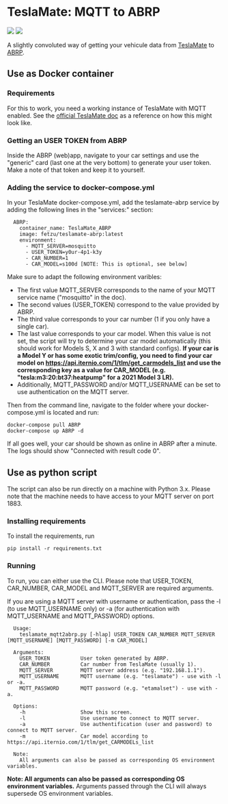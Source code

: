 # TeslaMate: MQTT to ABRP
[![](https://img.shields.io/docker/image-size/fetzu/teslamate-abrp/latest)](https://hub.docker.com/r/fetzu/teslamate-abrp)
[![](https://img.shields.io/docker/pulls/fetzu/teslamate-abrp?color=%23099cec)](https://hub.docker.com/r/fetzu/teslamate-abrp)
  
A slightly convoluted way of getting your vehicule data from [TeslaMate](https://github.com/adriankumpf/teslamate) to [ABRP](https://abetterrouteplanner.com/).

## Use as Docker container
### Requirements
For this to work, you need a working instance of TeslaMate with MQTT enabled. See the [official TeslaMate doc](https://docs.teslamate.org/docs/installation/docker) as a reference on how this might look like.

### Getting an USER TOKEN from ABRP
Inside the ABRP (web)app, navigate to your car settings and use the "generic" card (last one at the very bottom) to generate your user token. Make a note of that token and keep it to yourself.

### Adding the service to docker-compose.yml
In your TeslaMate docker-compose.yml, add the teslamate-abrp service by adding the following lines in the "services:" section:
```
  ABRP:
    container_name: TeslaMate_ABRP
    image: fetzu/teslamate-abrp:latest
    environment:
      - MQTT_SERVER=mosquitto
      - USER_TOKEN=y0ur-4p1-k3y
      - CAR_NUMBER=1
      - CAR_MODEL=s100d [NOTE: This is optional, see below]
```
  
Make sure to adapt the following environment varibles:
- The first value MQTT_SERVER corresponds to the name of your MQTT service name ("mosquitto" in the doc).  
- The second values (USER_TOKEN) correspond to the value provided by ABRP.
- The third value corresponds to your car number (1 if you only have a single car).
- The last value corresponds to your car model. When this value is not set, the script will try to determine your car model automatically (this should work for Models S, X and 3 with standard configs). __If your car is a Model Y or has some exotic trim/config, you need to find your car model on https://api.iternio.com/1/tlm/get_carmodels_list and use the corresponding key as a value for CAR_MODEL (e.g. "tesla:m3:20:bt37:heatpump" for a 2021 Model 3 LR).__
- Additionally, MQTT_PASSWORD and/or MQTT_USERNAME can be set to use authentication on the MQTT server.
  
Then from the command line, navigate to the folder where your docker-compose.yml is located and run:
```
docker-compose pull ABRP
docker-compose up ABRP -d
```
  
If all goes well, your car should be shown as online in ABRP after a minute. The logs should  show "Connected with result code 0".

## Use as python script
The script can also be run directly on a machine with Python 3.x. Please note that the machine needs to have access to your MQTT server on port 1883.

### Installing requirements
To install the requirements, run
```
pip install -r requirements.txt
```

### Running

To run, you can either use the CLI. Please note that USER_TOKEN, CAR_NUMBER, CAR_MODEL and MQTT_SERVER are required arguments.  
  
If you are using a MQTT server with username or authentication, pass the -l (to use MQTT_USERNAME only) or -a (for authentication with MQTT_USERNAME and MQTT_PASSWORD) options.

  
```
  Usage: 
    teslamate_mqtt2abrp.py [-hlap] USER_TOKEN CAR_NUMBER MQTT_SERVER [MQTT_USERNAME] [MQTT_PASSWORD] [-m CAR_MODEL]
  
  Arguments:
    USER_TOKEN          User token generated by ABRP.
    CAR_NUMBER          Car number from TeslaMate (usually 1).
    MQTT_SERVER         MQTT server address (e.g. "192.168.1.1").
    MQTT_USERNAME       MQTT username (e.g. "teslamate") - use with -l or -a.
    MQTT_PASSWORD       MQTT password (e.g. "etamalset") - use with -a.

  Options:
    -h                  Show this screen.
    -l                  Use username to connect to MQTT server.
    -a                  Use authentification (user and password) to connect to MQTT server.
    -m                  Car model according to https://api.iternio.com/1/tlm/get_CARMODELs_list

  Note:
    All arguments can also be passed as corresponding OS environment variables.
```
**Note: All arguments can also be passed as corresponding OS environment variables.** Arguments passed through the CLI will always supersede OS environment variables.
